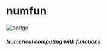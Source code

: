 # numfun
![badge](https://action-badges.now.sh/cristianmatache/numfun)
##### Numerical computing with functions
